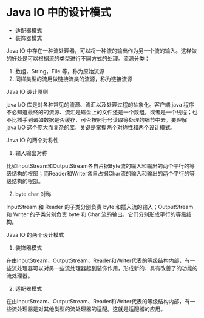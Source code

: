 # Java  IO 中的设计模式

- 适配器模式
- 装饰器模式

Java IO 中存在一种流处理器，可以将一种流的输出作为另一个流的输入。这样做的好处是可以根据流的类型进行不同方式的处理。流源分类：

1. 数组，String，File 等，称为原始流源
2. 同样类型的流用做链接流类的流源，称为链接流源

Java IO 设计原则

java I/O 库是对各种常见的流源、流汇以及处理过程的抽象化。客户端 java 程序不必知道最终的的流源、流汇是磁盘上的文件还是一个数组，或者是一个线程；也不比插手到诸如数据是否缓存、可否按照行号读取等处理的细节中去。要理解 java I/O 这个庞大而复杂的库，关键是掌握两个对称性和两个设计模式。

Java IO 的两个对称性

1. 输入输出对称

比如InputStream和OutputStream各自占据Byte流的输入和输出的两个平行的等级结构的根部；而Reader和Writer各自占据Char流的输入和输出的两个平行的等级结构的根部。

2. byte char 对称

InputStream 和 Reader 的子类分别负责 byte 和插入流的输入；OutputStream 和 Writer 的子类分别负责 byte 和 Char 流的输出，它们分别形成平行的等级结构。

Java IO  的两个设计模式

1. 装饰器模式

在由InputStream、OutputStream、Reader和Writer代表的等级结构内部，有一些流处理器可以对另一些流处理器起到装饰作用，形成新的、具有改善了的功能的流处理器。

2. 适配器模式

在由InputStream、OutputStream、Reader和Writer代表的等级结构内部，有一些流处理器是对其他类型的流处理器的适配。这就是适配器的应用。
